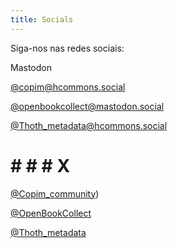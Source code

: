 ```yaml
---
title: Socials
---
```


Siga-nos nas redes sociais:

Mastodon

[@copim@hcommons.social](https://hcommons.social/@copim)

[@openbookcollect@mastodon.social](https://mastodon.social/@openbookcollect)

[@Thoth_metadata@hcommons.social](https://hcommons.social/@Thoth_metadata)


# # # # X

[@Copim_community](https://twitter.com/Copim_community))

[@OpenBookCollect](https://twitter.com/OpenBookCollect)

[@Thoth_metadata](https://twitter.com/Thoth_metadata)